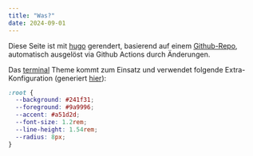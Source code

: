 ```yaml
---
title: "Was?"
date: 2024-09-01
---
```


Diese Seite ist mit [hugo](https://gohugo.io/) gerendert, basierend auf einem [Github-Repo](https://github.com/tillmzw/cos), automatisch ausgelöst via Github Actions durch Änderungen.

Das [terminal](https://github.com/panr/hugo-theme-terminal) Theme kommt zum Einsatz und verwendet folgende Extra-Konfiguration (generiert [hier](https://panr.github.io/terminal-css/)):

```css
:root {
  --background: #241f31;
  --foreground: #9a9996;
  --accent: #a51d2d;
  --font-size: 1.2rem;
  --line-height: 1.54rem;
  --radius: 8px;
}

```


